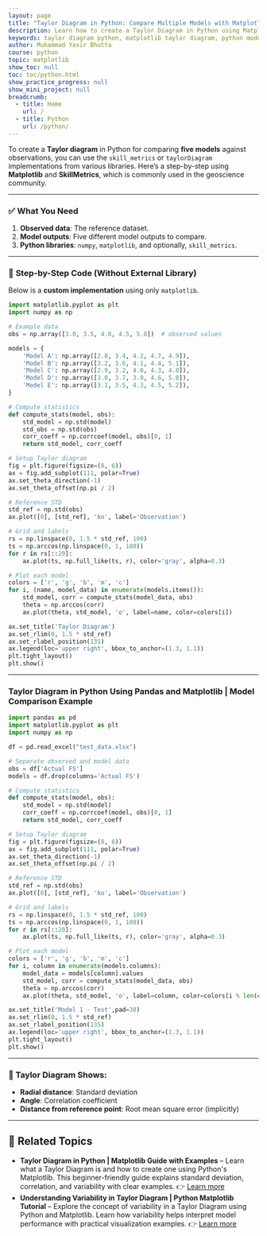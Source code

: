 ```yaml
---
layout: page
title: "Taylor Diagram in Python: Compare Multiple Models with Matplotlib & SkillMetrics"
description: Learn how to create a Taylor Diagram in Python using Matplotlib and SkillMetrics. This guide helps you visualize and compare five models against observed data using correlation, standard deviation, and RMS
keywords: taylor diagram python, matplotlib taylor diagram, python model comparison, skillmetrics python, data visualization python, standard deviation correlation python, taylor diagram example, evaluate model accuracy python, visualize model performance, python statistics plot
author: Muhammad Yasir Bhutta
course: python
topic: matplotlib
show_toc: null
toc: toc/python.html
show_practice_progress: null
show_mini_project: null
breadcrumb:
  - title: Home
    url: /
  - title: Python
    url: /python/
---
```


To create a **Taylor diagram** in Python for comparing **five models** against observations, you can use the `skill_metrics` or `taylorDiagram` implementations from various libraries. Here’s a step-by-step using **Matplotlib** and **SkillMetrics**, which is commonly used in the geoscience community.

---

### ✅ **What You Need**

1. **Observed data**: The reference dataset.
2. **Model outputs**: Five different model outputs to compare.
3. **Python libraries**: `numpy`, `matplotlib`, and optionally, `skill_metrics`.

---

### 🔧 **Step-by-Step Code (Without External Library)**

Below is a **custom implementation** using only `matplotlib`.

```python
import matplotlib.pyplot as plt
import numpy as np

# Example data
obs = np.array([3.0, 3.5, 4.0, 4.5, 5.0])  # observed values

models = {
    'Model A': np.array([2.8, 3.4, 4.2, 4.7, 4.9]),
    'Model B': np.array([3.2, 3.6, 4.1, 4.4, 5.1]),
    'Model C': np.array([2.9, 3.2, 4.0, 4.3, 4.8]),
    'Model D': np.array([3.0, 3.7, 3.9, 4.6, 5.0]),
    'Model E': np.array([3.1, 3.5, 4.3, 4.5, 5.2]),
}

# Compute statistics
def compute_stats(model, obs):
    std_model = np.std(model)
    std_obs = np.std(obs)
    corr_coeff = np.corrcoef(model, obs)[0, 1]
    return std_model, corr_coeff

# Setup Taylor diagram
fig = plt.figure(figsize=(8, 6))
ax = fig.add_subplot(111, polar=True)
ax.set_theta_direction(-1)
ax.set_theta_offset(np.pi / 2)

# Reference STD
std_ref = np.std(obs)
ax.plot([0], [std_ref], 'ko', label='Observation')

# Grid and labels
rs = np.linspace(0, 1.5 * std_ref, 100)
ts = np.arccos(np.linspace(0, 1, 100))
for r in rs[::20]:
    ax.plot(ts, np.full_like(ts, r), color='gray', alpha=0.3)

# Plot each model
colors = ['r', 'g', 'b', 'm', 'c']
for i, (name, model_data) in enumerate(models.items()):
    std_model, corr = compute_stats(model_data, obs)
    theta = np.arccos(corr)
    ax.plot(theta, std_model, 'o', label=name, color=colors[i])

ax.set_title('Taylor Diagram')
ax.set_rlim(0, 1.5 * std_ref)
ax.set_rlabel_position(135)
ax.legend(loc='upper right', bbox_to_anchor=(1.3, 1.1))
plt.tight_layout()
plt.show()
```

---
### Taylor Diagram in Python Using Pandas and Matplotlib \| Model Comparison Example

```python
import pandas as pd
import matplotlib.pyplot as plt
import numpy as np

df = pd.read_excel("test_data.xlsx")

# Separate observed and model data
obs = df['Actual FS']
models = df.drop(columns='Actual FS')

# Compute statistics
def compute_stats(model, obs):
    std_model = np.std(model)
    corr_coeff = np.corrcoef(model, obs)[0, 1]
    return std_model, corr_coeff

# Setup Taylor diagram
fig = plt.figure(figsize=(8, 6))
ax = fig.add_subplot(111, polar=True)
ax.set_theta_direction(-1)
ax.set_theta_offset(np.pi / 2)

# Reference STD
std_ref = np.std(obs)
ax.plot([0], [std_ref], 'ko', label='Observation')

# Grid and labels
rs = np.linspace(0, 1.5 * std_ref, 100)
ts = np.arccos(np.linspace(0, 1, 100))
for r in rs[::20]:
    ax.plot(ts, np.full_like(ts, r), color='gray', alpha=0.3)

# Plot each model
colors = ['r', 'g', 'b', 'm', 'c']
for i, column in enumerate(models.columns):
    model_data = models[column].values
    std_model, corr = compute_stats(model_data, obs)
    theta = np.arccos(corr)
    ax.plot(theta, std_model, 'o', label=column, color=colors[i % len(colors)])

ax.set_title('Model 1 - Test',pad=30)
ax.set_rlim(0, 1.5 * std_ref)
ax.set_rlabel_position(135)
ax.legend(loc='upper right', bbox_to_anchor=(1.3, 1.1))
plt.tight_layout()
plt.show()
```
---

### 📌 Taylor Diagram Shows:

* **Radial distance**: Standard deviation
* **Angle**: Correlation coefficient
* **Distance from reference point**: Root mean square error (implicitly)

---

## 📘 **Related Topics**

* **Taylor Diagram in Python | Matplotlib Guide with Examples** – Learn what a Taylor Diagram is and how to create one using Python's Matplotlib. This beginner-friendly guide explains standard deviation, correlation, and variability with clear examples.
  👉 [Learn more](what-taylor-diagram.md)
* **Understanding Variability in Taylor Diagram | Python Matplotlib Tutorial** – Explore the concept of variability in a Taylor Diagram using Python and Matplotlib. Learn how variability helps interpret model performance with practical visualization examples.
  👉 [Learn more](variability-taylor-diagram.md)